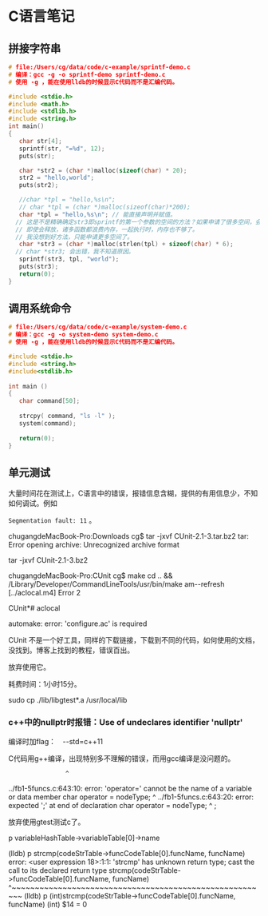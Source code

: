 # C语言笔记

## 拼接字符串

```c
# file:/Users/cg/data/code/c-example/sprintf-demo.c
# 编译：gcc -g -o sprintf-demo sprintf-demo.c
# 使用 -g ，能在使用lldb的时候显示C代码而不是汇编代码。

#include <stdio.h>
#include <math.h>
#include <stdlib.h>
#include <string.h>
int main()
{
   char str[4];
   sprintf(str, "=%d", 12);
   puts(str);

   char *str2 = (char *)malloc(sizeof(char) * 20);
   str2 = "hello,world";
   puts(str2);

   //char *tpl = "hello,%s\n";
   // char *tpl = (char *)malloc(sizeof(char)*200);
   char *tpl = "hello,%s\n"; // 能直接声明并赋值。
  // 这是不是精确确定str3即sprintf的第一个参数的空间的方法？如果申请了很多空间，会不会浪费？函数结束后，局部变量空间会释放吧？
  // 即使会释放，诸多函数都浪费内存，一起执行时，内存也不够了。
  // 我没想到好方法，只能申请更多空间了。
   char *str3 = (char *)malloc(strlen(tpl) + sizeof(char) * 6);
  // char *str3; 会出错，我不知道原因。
   sprintf(str3, tpl, "world");
   puts(str3);
   return(0);
}
```

## 调用系统命令

```c
# file:/Users/cg/data/code/c-example/system-demo.c
# 编译：gcc -g -o system-demo system-demo.c
# 使用 -g ，能在使用lldb的时候显示C代码而不是汇编代码。

#include <stdio.h>
#include <string.h>
#include<stdlib.h>
 
int main ()
{
   char command[50];
 
   strcpy( command, "ls -l" );
   system(command);
 
   return(0);
}
```





## 单元测试

大量时间花在测试上，C语言中的错误，报错信息含糊，提供的有用信息少，不知如何调试。例如

`Segmentation fault: 11` 。

chugangdeMacBook-Pro:Downloads cg$ tar -jxvf CUnit-2.1-3.tar.bz2
tar: Error opening archive: Unrecognized archive format





tar -jxvf CUnit-2.1-3.bz2

chugangdeMacBook-Pro:CUnit cg$ make
cd .. && /Library/Developer/CommandLineTools/usr/bin/make  am--refresh
	 [../aclocal.m4] Error 2



CUnit*# aclocal



automake: error: 'configure.ac' is required

CUnit 不是一个好工具，同样的下载链接，下载到不同的代码，如何使用的文档，没找到。博客上找到的教程，错误百出。

放弃使用它。

耗费时间：1小时15分。

sudo cp ./lib/libgtest*.a  /usr/local/lib



### c++中的nullptr时报错：Use of undeclares identifier 'nullptr'

编译时加flag：　--std=c++11

C代码用g++编译，出现特别多不理解的错误，而用gcc编译是没问题的。

                    ^
../fb1-5funcs.c:643:10: error: 'operator=' cannot be the name of a variable or data member
    char operator = nodeType;
         ^
../fb1-5funcs.c:643:20: error: expected ';' at end of declaration
    char operator = nodeType;
                   ^
                   ;

放弃使用gtest测试c了。



p variableHashTable->variableTable[0]->name

(lldb) p strcmp(codeStrTable->funcCodeTable[0].funcName, funcName)
error: <user expression 18>:1:1: 'strcmp' has unknown return type; cast the call to its declared return type
strcmp(codeStrTable->funcCodeTable[0].funcName, funcName)
^~~~~~~~~~~~~~~~~~~~~~~~~~~~~~~~~~~~~~~~~~~~~~~~~~~~~~~~~
(lldb) p (int)strcmp(codeStrTable->funcCodeTable[0].funcName, funcName)
(int) $14 = 0

